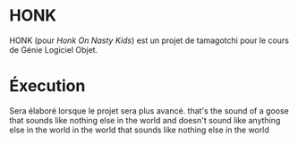 # HONK
HONK (pour *Honk On Nasty Kids*) est un projet de tamagotchi pour le cours de Génie Logiciel Objet.

# Éxecution
Sera élaboré lorsque le projet sera plus avancé.
that's the sound of a goose that sounds like nothing else in the world and doesn't sound   like anything else in the world in the world that sounds like nothing else in the world